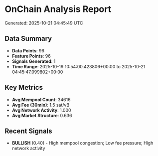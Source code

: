 # OnChain Analysis Report
Generated: 2025-10-21 04:45:49 UTC

## Data Summary
- **Data Points**: 96
- **Feature Points**: 96
- **Signals Generated**: 1
- **Time Range**: 2025-10-19 10:54:00.423806+00:00 to 2025-10-21 04:45:47.099802+00:00

## Key Metrics
- **Avg Mempool Count**: 34616
- **Avg Fee (30min)**: 1.5 sat/vB
- **Avg Network Activity**: 1.000
- **Avg Market Structure**: 0.636

## Recent Signals
- **BULLISH** (0.40) - High mempool congestion; Low fee pressure; High network activity
